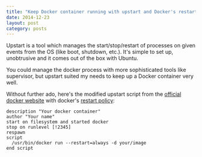 ```yaml
---
title: "Keep Docker container running with upstart and Docker's restart policy"
date: 2014-12-23
layout: post
category: posts
---
```


Upstart is a tool which manages the start/stop/restart of processes on given events from the OS (like boot, shutdown, etc.).
It's simple to set up, unobtrusive and it comes out of the box with Ubuntu.

You could manage the docker process with more sophisticated tools like supervisor, but upstart suited my needs to keep up a Docker container very well.

Without further ado, here's the modified upstart script from the [official docker website](https://docs.docker.com/articles/host_integration/) with docker's [restart policy](https://docs.docker.com/reference/commandline/cli/):

```
description "Your docker container"
author "Your name"
start on filesystem and started docker
stop on runlevel [!2345]
respawn
script
  /usr/bin/docker run --restart=always -d your/image
end script
```

